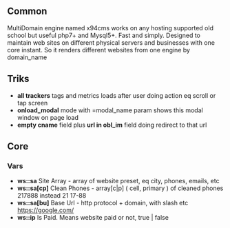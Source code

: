 ## Common
MultiDomain engine named x94cms works on any hosting supported old school but useful php7+ and Mysql5+. Fast and simply. Designed to maintain web sites on different physical servers and businesses with one core instant. So it renders different websites from one engine by domain_name    

## Triks
- **all trackers** tags and metrics loads after user doing action eq scroll or tap screen
- **onload_modal** mode with =modal_name param shows this modal window on page load
- **empty cname** field plus **url in obl_im** field doing redirect to that url

## Core
### Vars
- **ws::sa** Site Array - array of website preset, eq city, phones, emails, etc
- **ws::sa[cp]** Clean Phones - array[c|p] ( cell, primary ) of cleaned phones 217888 instead 21 17-88
- **ws::sa[bu]** Base Url - http protocol + domain, with slash etc https://google.com/
- **ws::ip** Is Paid. Means website paid or not, true | false